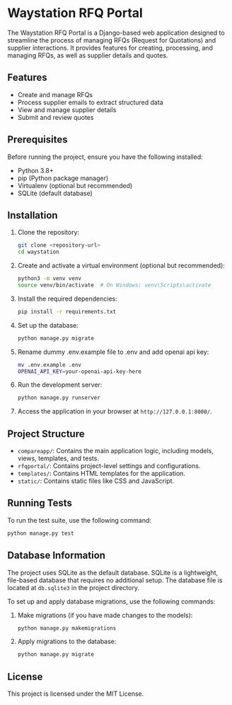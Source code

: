# Waystation RFQ Portal

The Waystation RFQ Portal is a Django-based web application designed to streamline the process of managing RFQs (Request for Quotations) and supplier interactions. It provides features for creating, processing, and managing RFQs, as well as supplier details and quotes.

## Features
- Create and manage RFQs
- Process supplier emails to extract structured data
- View and manage supplier details
- Submit and review quotes

## Prerequisites
Before running the project, ensure you have the following installed:
- Python 3.8+
- pip (Python package manager)
- Virtualenv (optional but recommended)
- SQLite (default database)

## Installation
1. Clone the repository:
   ```bash
   git clone <repository-url>
   cd waystation
   ```

2. Create and activate a virtual environment (optional but recommended):
   ```bash
   python3 -m venv venv
   source venv/bin/activate  # On Windows: venv\Scripts\activate
   ```

3. Install the required dependencies:
   ```bash
   pip install -r requirements.txt
   ```

4. Set up the database:
   ```bash
   python manage.py migrate
   ```

5. Rename dummy .env.example file to .env and add openai api key:
   ```bash
   mv .env.example .env
   OPENAI_API_KEY=your-openai-api-key-here
   ```

6. Run the development server:
   ```bash
   python manage.py runserver
   ```

7. Access the application in your browser at `http://127.0.0.1:8000/`.

## Project Structure
- `compareapp/`: Contains the main application logic, including models, views, templates, and tests.
- `rfqportal/`: Contains project-level settings and configurations.
- `templates/`: Contains HTML templates for the application.
- `static/`: Contains static files like CSS and JavaScript.

## Running Tests
To run the test suite, use the following command:
```bash
python manage.py test
```

## Database Information
The project uses SQLite as the default database. SQLite is a lightweight, file-based database that requires no additional setup. The database file is located at `db.sqlite3` in the project directory.

To set up and apply database migrations, use the following commands:

1. Make migrations (if you have made changes to the models):
   ```bash
   python manage.py makemigrations
   ```

2. Apply migrations to the database:
   ```bash
   python manage.py migrate
   ```

## License
This project is licensed under the MIT License.
